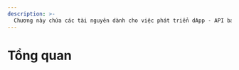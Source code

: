 ```yaml
---
description: >-
  Chương này chứa các tài nguyên dành cho việc phát triển dApp - API back-end/front-end, công cụ và nhiều bài hướng dẫn hữu ích. Hãy truy cập "Hợp đồng thông minh" để xem chi tiết về việc phát triển hợp đồng.
---
```


# Tổng quan <a id="overview"></a>

